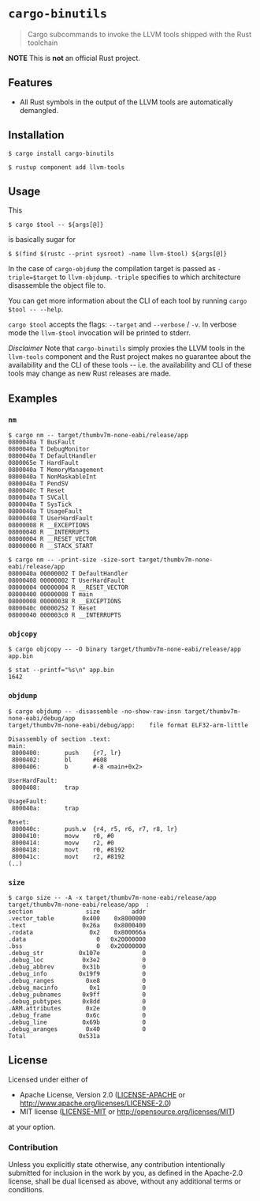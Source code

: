 # `cargo-binutils`

> Cargo subcommands to invoke the LLVM tools shipped with the Rust toolchain

**NOTE** This is **not** an official Rust project.

## Features

- All Rust symbols in the output of the LLVM tools are automatically demangled.

## Installation

``` console
$ cargo install cargo-binutils

$ rustup component add llvm-tools
```

## Usage

This

``` console
$ cargo $tool -- ${args[@]}
```

is basically sugar for

``` console
$ $(find $(rustc --print sysroot) -name llvm-$tool) ${args[@]}
```

In the case of `cargo-objdump` the compilation target is passed as `-triple=$target` to
`llvm-objdump`. `-triple` specifies to which architecture disassemble the object file to.

You can get more information about the CLI of each tool by running `cargo $tool -- --help`.

`cargo $tool` accepts the flags: `--target` and `--verbose` / `-v`. In verbose mode the `llvm-$tool`
invocation will be printed to stderr.

*Disclaimer* Note that `cargo-binutils` simply proxies the LLVM tools in the `llvm-tools` component
and the Rust project makes no guarantee about the availability and the CLI of these tools -- i.e.
the availability and CLI of these tools may change as new Rust releases are made.

## Examples

### `nm`

``` console
$ cargo nm -- target/thumbv7m-none-eabi/release/app
0800040a T BusFault
0800040a T DebugMonitor
0800040a T DefaultHandler
0800065e T HardFault
0800040a T MemoryManagement
0800040a T NonMaskableInt
0800040a T PendSV
0800040c T Reset
0800040a T SVCall
0800040a T SysTick
0800040a T UsageFault
08000408 T UserHardFault
08000008 R __EXCEPTIONS
08000040 R __INTERRUPTS
08000004 R __RESET_VECTOR
08000000 R __STACK_START
```

``` console
$ cargo nm -- -print-size -size-sort target/thumbv7m-none-eabi/release/app
0800040a 00000002 T DefaultHandler
08000408 00000002 T UserHardFault
08000004 00000004 R __RESET_VECTOR
08000400 00000008 T main
08000008 00000038 R __EXCEPTIONS
0800040c 00000252 T Reset
08000040 000003c0 R __INTERRUPTS
```

### `objcopy`

``` console
$ cargo objcopy -- -O binary target/thumbv7m-none-eabi/release/app app.bin

$ stat --printf="%s\n" app.bin
1642
```

### `objdump`

``` console
$ cargo objdump -- -disassemble -no-show-raw-insn target/thumbv7m-none-eabi/debug/app
target/thumbv7m-none-eabi/debug/app:    file format ELF32-arm-little

Disassembly of section .text:
main:
 8000400:       push    {r7, lr}
 8000402:       bl      #608
 8000406:       b       #-8 <main+0x2>

UserHardFault:
 8000408:       trap

UsageFault:
 800040a:       trap

Reset:
 800040c:       push.w  {r4, r5, r6, r7, r8, lr}
 8000410:       movw    r0, #0
 8000414:       movw    r2, #0
 8000418:       movt    r0, #8192
 800041c:       movt    r2, #8192
(..)
```

### `size`

``` console
$ cargo size -- -A -x target/thumbv7m-none-eabi/release/app
target/thumbv7m-none-eabi/release/app  :
section               size         addr
.vector_table        0x400    0x8000000
.text                0x26a    0x8000400
.rodata                0x2    0x800066a
.data                    0   0x20000000
.bss                     0   0x20000000
.debug_str          0x107e            0
.debug_loc           0x3e2            0
.debug_abbrev        0x31b            0
.debug_info         0x19f9            0
.debug_ranges         0xe8            0
.debug_macinfo         0x1            0
.debug_pubnames      0x9ff            0
.debug_pubtypes      0x8dd            0
.ARM.attributes       0x2e            0
.debug_frame          0x6c            0
.debug_line          0x69b            0
.debug_aranges        0x40            0
Total               0x531a
```

## License

Licensed under either of

- Apache License, Version 2.0 ([LICENSE-APACHE](LICENSE-APACHE) or
  http://www.apache.org/licenses/LICENSE-2.0)
- MIT license ([LICENSE-MIT](LICENSE-MIT) or http://opensource.org/licenses/MIT)

at your option.

### Contribution

Unless you explicitly state otherwise, any contribution intentionally submitted for inclusion in the
work by you, as defined in the Apache-2.0 license, shall be dual licensed as above, without any
additional terms or conditions.
